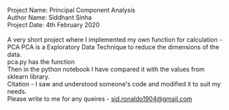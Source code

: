 Project Name: Principal Component Analysis <br>
Author Name: Siddhant Sinha <br>
Project Date: 4th February 2020 <br>
<br>
A very short project where I implemented my own function for calculation - PCA
PCA is a Exploratory Data Technique to reduce the dimensions of the data.
<br>
pca.py has the function
<br>
Then in the python notebook I have compared it with the values from sklearn library.
<br>
Citation - I saw and understood someone's code and modified it to suit my needs. <br>
Please write to me for any queires - sid.ronaldo1904@gmail.com
